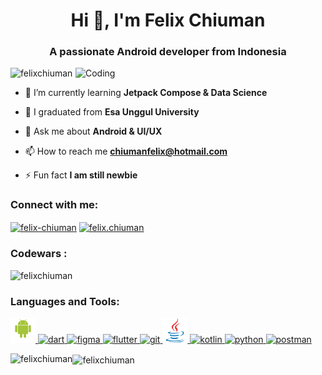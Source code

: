 <h1 align="center">Hi 👋, I'm Felix Chiuman</h1>
<h3 align="center">A passionate Android developer from Indonesia</h3>
<img align="right" alt="Coding" width="400" src="https://i.giphy.com/media/v1.Y2lkPTc5MGI3NjExZXdkNzltbjZnMTljcjFhbnYzNmI3OTl6ZG0zNDJrOGhwa2JrM3BqdyZlcD12MV9pbnRlcm5hbF9naWZfYnlfaWQmY3Q9Zw/Dg4TxjYikCpiGd7tYs/giphy.gif">

<p align="left"> <img src="https://komarev.com/ghpvc/?username=felixchiuman&label=Profile%20views&color=0e75b6&style=flat" alt="felixchiuman" /> </p>

- 🌱 I’m currently learning **Jetpack Compose & Data Science**

- 🔭 I graduated from **Esa Unggul University**

- 💬 Ask me about **Android & UI/UX**

- 📫 How to reach me **chiumanfelix@hotmail.com**

- ⚡ Fun fact **I am still newbie**

<h3 align="left">Connect with me:</h3>
<p align="left">
<a href="https://linkedin.com/in/felix-chiuman" target="blank"><img align="center" src="https://raw.githubusercontent.com/rahuldkjain/github-profile-readme-generator/master/src/images/icons/Social/linked-in-alt.svg" alt="felix-chiuman" height="30" width="40" /></a>
<a href="https://instagram.com/felix.chiuman" target="blank"><img align="center" src="https://raw.githubusercontent.com/rahuldkjain/github-profile-readme-generator/master/src/images/icons/Social/instagram.svg" alt="felix.chiuman" height="30" width="40" /></a>
</p>

<div>
  <h3 align="left">Codewars :</h3>
  <img src="https://www.codewars.com/users/felixchiuman/badges/large" alt="felixchiuman" style="display: block; margin-bottom: 10px;" />
  <h3>Languages and Tools:</h3>
</div>

<p align="left"> <a href="https://developer.android.com" target="_blank" rel="noreferrer"> <img src="https://raw.githubusercontent.com/devicons/devicon/master/icons/android/android-original-wordmark.svg" alt="android" width="40" height="40"/> </a> <a href="https://dart.dev" target="_blank" rel="noreferrer"> <img src="https://www.vectorlogo.zone/logos/dartlang/dartlang-icon.svg" alt="dart" width="40" height="40"/> </a> <a href="https://www.figma.com/" target="_blank" rel="noreferrer"> <img src="https://www.vectorlogo.zone/logos/figma/figma-icon.svg" alt="figma" width="40" height="40"/> </a> <a href="https://flutter.dev" target="_blank" rel="noreferrer"> <img src="https://www.vectorlogo.zone/logos/flutterio/flutterio-icon.svg" alt="flutter" width="40" height="40"/> </a> <a href="https://git-scm.com/" target="_blank" rel="noreferrer"> <img src="https://www.vectorlogo.zone/logos/git-scm/git-scm-icon.svg" alt="git" width="40" height="40"/> </a> <a href="https://www.java.com" target="_blank" rel="noreferrer"> <img src="https://raw.githubusercontent.com/devicons/devicon/master/icons/java/java-original.svg" alt="java" width="40" height="40"/> </a> <a href="https://kotlinlang.org" target="_blank" rel="noreferrer"> <img src="https://www.vectorlogo.zone/logos/kotlinlang/kotlinlang-icon.svg" alt="kotlin" width="40" height="40"/> </a> <a href="https://python.org" target="_blank" rel="noreferrer"> <img src="https://www.vectorlogo.zone/logos/python/python-icon.svg" alt="python" width="40" height="40"/> </a> <a href="https://postman.com" target="_blank" rel="noreferrer"> <img src="https://www.vectorlogo.zone/logos/getpostman/getpostman-icon.svg" alt="postman" width="40" height="40"/> </a> </p>

<p><img align="left" src="https://github-readme-stats.vercel.app/api/top-langs?username=felixchiuman&show_icons=true&locale=en&layout=compact" alt="felixchiuman" /></p>

<p><img align="center" src="https://github-readme-streak-stats.herokuapp.com/?user=felixchiuman&" alt="felixchiuman" /></p>
